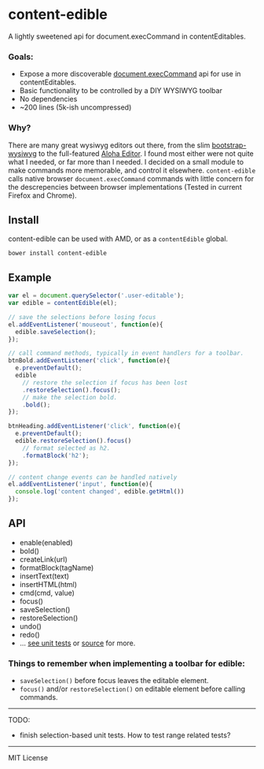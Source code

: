 content-edible
==============

A lightly sweetened api for document.execCommand in contentEditables.


### Goals:

- Expose a more discoverable [document.execCommand](https://developer.mozilla.org/en-US/docs/Rich-Text_Editing_in_Mozilla) api for use in contentEditables.
- Basic functionality to be controlled by a DIY WYSIWYG toolbar
- No dependencies
- ~200 lines (5k-ish uncompressed)

### Why?

There are many great wysiwyg editors out there, from the slim [bootstrap-wysiwyg](http://mindmup.github.io/bootstrap-wysiwyg/) to the full-featured [Aloha Editor](http://www.aloha-editor.org/). I found most either were not quite what I needed, or far more than I needed. I decided on a small module to make commands more memorable, and control it elsewhere.
`content-edible` calls native browser `document.execCommand` commands with little concern for the descrepencies between browser implementations (Tested in current Firefox and Chrome).


## Install

content-edible can be used with AMD, or as a `contentEdible` global.

`bower install content-edible`

## Example

```javascript
var el = document.querySelector('.user-editable');
var edible = contentEdible(el);

// save the selections before losing focus
el.addEventListener('mouseout', function(e){
  edible.saveSelection();
});

// call command methods, typically in event handlers for a toolbar.
btnBold.addEventListener('click', function(e){
  e.preventDefault();
  edible
    // restore the selection if focus has been lost
    .restoreSelection().focus();
    // make the selection bold.
    .bold();
});

btnHeading.addEventListener('click', function(e){
  e.preventDefault();
  edible.restoreSelection().focus()
    // format selected as h2.
    .formatBlock('h2');
});

// content change events can be handled natively
el.addEventListener('input', function(e){
  console.log('content changed', edible.getHtml())
});

```

## API

- enable(enabled)
- bold()
- createLink(url)
- formatBlock(tagName)
- insertText(text)
- insertHTML(html)
- cmd(cmd, value)
- focus()
- saveSelection()
- restoreSelection()
- undo()
- redo()
- ... [see unit tests](test/content-edible.js) or [source](content-edible.js) for more.

### Things to remember when implementing a toolbar for edible:

- `saveSelection()` before focus leaves the editable element.
- `focus()` and/or `restoreSelection()` on editable element before calling commands.



---------------------
TODO:

- finish selection-based unit tests. How to test range related tests?


---------------------

MIT License
